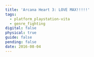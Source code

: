 ```yaml
---
title: 'Arcana Heart 3: LOVE MAX!!!!!'
tags:
  - platform_playstation-vita
  - genre_fighting
digital: false
physical: true
guide: false
pending: false
date: 2016-08-04
---
```

